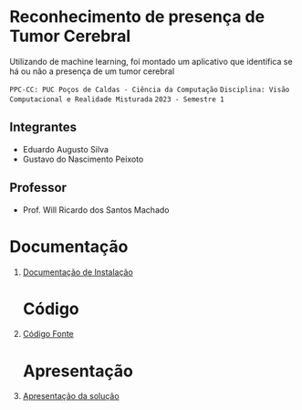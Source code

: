 # Reconhecimento de presença de Tumor Cerebral

Utilizando de machine learning, foi montado um aplicativo que identifica se há ou não a presença de um tumor cerebral

`PPC-CC: PUC Poços de Caldas - Ciência da Computação`
`Disciplina: Visão Computacional e Realidade Misturada`
`2023 - Semestre 1`

## Integrantes

- Eduardo Augusto Silva
- Gustavo do Nascimento Peixoto

## Professor

- Prof. Will Ricardo dos Santos Machado

# Documentação

<ol>
<li><a href="1-Documentação de instalação.md"> Documentação de Instalação</a></li>

# Código

<li><a href="src/README.md"> Código Fonte</a></li>

# Apresentação

<li><a href="https://www.youtube.com/watch?v=V_ykbtS2EhU"> Apresentação da solução</a></li>
